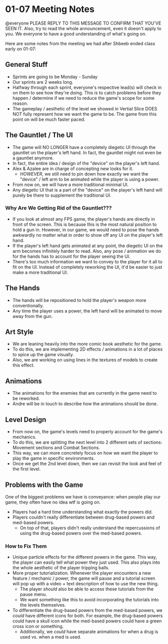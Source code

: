 # 01-07 Meeting Notes

@everyone PLEASE REPLY TO THIS MESSAGE TO CONFIRM THAT YOU'VE SEEN IT. Also, try to read the whole announcement, even it doesn't apply to you. We everyone to have a good understanding of what's going on.

Here are some notes from the meeting we had after Shbeeb ended class early on 01-07:

## General Stuff
- Sprints are going to be Monday - Sunday
- Our sprints are 2 weeks long.
- Halfway through each sprint, everyone's respective lead(s) will check in on them to see how they're doing. This is to catch problems before they happen / determine if we need to reduce the game's scope for some reason.
- The gameplay / aesthetic of the level we showed in Vertial Slice DOES NOT fully represent how we want the game to be. The game from this point on will be much faster paced.

## The Gauntlet / The UI
- The game will NO LONGER have a completely diegetic UI through the gauntlet on the player's left hand. In fact, the gauntlet might not even be a gauntlet anymore.
- In fact, the entire idea / design of the "device" on the player's left hand.
- Alex & Azalee are in charge of concepting new looks for it.
	- *HOWEVER*, we still need to pin down how exactly we want the "device" / left arm to be animated while the player is using a power.
- From now on, we will have a more traditional minimal UI.
- Any diegetic UI that is a part of the "device" on the player's left hand will purely be there to supplement the traditional UI.

### Why Are We Getting Rid of the Gauntlet???
- If you look at almost any FPS game, the player's hands are directly in front of the screen. This is because this is the most natural position to hold a gun in. However, in our game, we would need to pose the hands awkwardly no matter what in order to show off any UI on the player's left hand.
- If the player's left hand gets animated at any point, the diegetic UI on the arm becomes infinitely harder to read. Also, any pose / animation we do for the hands has to account for the player seeing the UI.
- There's too much information we want to convey to the player for it all to fit on the UI. Instead of completely reworking the UI, it'd be easier to just make a more traditional UI.

## The Hands
- The hands will be repositioned to hold the player's weapon more conventionally.
- Any time the player uses a power, the left hand will be animated to move away from the gun.

## Art Style
- We are leaning heavily into the more comic book aesthetic for the game.
- To do this, we are implementing 2D effects / animations in a lot of places to spice up the game visually.
- Also, we are working on using lines in the textures of models to create this effect.

## Animations
- The animations for the enemies that are currently in the game need to be reworked.
- Andre will be in touch to describe how the animations should be done.

## Level Design
- From now on, the game's levels need to properly account for the game's mechanics.
- To do this, we are splitting the next level into 2 different sets of sections: Movement sections and Combat Sections.
- This way, we can more concretely focus on how we want the player to play the game in specific environments.
- Once we get the 2nd level down, then we can revisit the look and feel of the first level.

## Problems with the Game

One of the biggest problems we have is conveyance: when people play our game, they often have no idea wtf is going on.

- Players had a hard time understanding what exactly the powers did.
- Players couldn't really differentiate between drug-based powers and med-based powers.
	- On top of that, players didn't really understand the repercussions of using the drug-based powers over the med-based powers.

### How to Fix Them

- Unique particle effects for the different powers in the game. This way, the player can easily tell what power they just used. This also plays into the whole aesthetic of the player tripping balls.
- More proper tutorialization. Whenever the player encounters a new feature / mechanic / power, the game will pause and a tutorial screen will pop up with a video + text description of how to use the new thing.
	- The player *should* also be able to access these tutorials from the pause menu.
	- We want something like this to avoid incorporating the tutorials into the levels themselves.
- To differentiate the drug-based powers from the med-based powers, we *could* have different icons for both. For example, the drug-based powers could have a skull icon while the med-based powers could have a green cross icon or something.
	- Additionally, we *could* have separate animations for when a drug is used vs. when a med is used.
